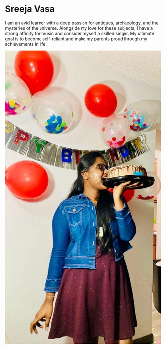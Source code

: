 # Sreeja Vasa
I am an avid learner with a deep passion for antiques, archaeology, and the mysteries of the universe. Alongside my love for these subjects, I have a strong affinity for music and consider myself a skilled singer. My ultimate goal is to become self-reliant and make my parents proud through my achievements in life.

![My Image](./Myphoto.jpeg)
